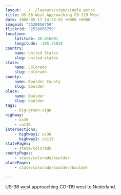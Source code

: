 ```yaml
---
layout: ../../layouts/sign/single.astro
title: US-36 West Approaching CO-119 West
date: 2008-05-17 14:33:55 +0000 +0000
imageid: "2520856759"
flickrid: "2520856759"
location:
    latitude: 40.016691
    longitude: -105.25828
country:
    name: United States
    slug: united-states
state:
    name: Colorado
    slug: colorado
county:
    name: Boulder County
    slug: boulder
place:
    name: Boulder
    slug: boulder
tags:
    - big-green-sign
highway:
    - us36
    - co119
intersections:
    - highway1: us36
      highway2: co119
statePages:
    - state/colorado
countyPages:
    - state/colorado/boulder
placePages:
    - state/colorado/boulder/boulder

---
```

US-36 west approaching CO-119 west to Nederland.